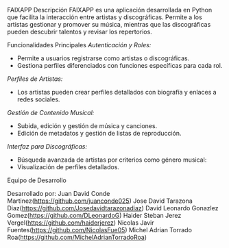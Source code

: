 FAIXAPP
Descripción
FAIXAPP es una aplicación desarrollada en Python que facilita la interacción entre artistas y discográficas. Permite a los artistas gestionar y promover su música, mientras que las discográficas pueden descubrir talentos y revisar los repertorios.

Funcionalidades Principales
*Autenticación y Roles:*

- Permite a usuarios registrarse como artistas o discográficas.
- Gestiona perfiles diferenciados con funciones específicas para cada rol.

*Perfiles de Artistas:*

- Los artistas pueden crear perfiles detallados con biografía y enlaces a redes sociales.

*Gestión de Contenido Musical:*

- Subida, edición y gestión de música y canciones.
- Edición de metadatos y gestión de listas de reproducción.

*Interfaz para Discográficas:*

- Búsqueda avanzada de artistas por criterios como género musical:
- Visualización de perfiles detallados.

Equipo de Desarrollo

Desarrollado por:
Juan David Conde Martinez(https://github.com/juanconde025)
Jose David Tarazona Diaz(https://github.com/Josedavidtarazonadiaz)
David Leonardo Gonazlez Gomez(https://github.com/DLeonardoG)
Haider Steban Jerez Vergel(https://github.com/haiderjerez)
Nicolas Javir Fuentes(https://github.com/NicolasFue05)
Michel Adrian Torrado Roa(https://github.com/MichelAdrianTorradoRoa)


